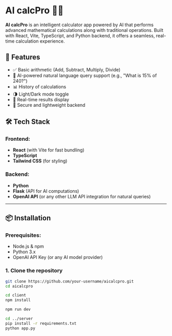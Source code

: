 # AI calcPro 🔢🤖

**AI calcPro** is an intelligent calculator app powered by AI that performs advanced mathematical calculations along with traditional operations. Built with React, Vite, TypeScript, and Python backend, it offers a seamless, real-time calculation experience.

## 🚀 Features

- ✅ Basic arithmetic (Add, Subtract, Multiply, Divide)
- 🧠 AI-powered natural language query support (e.g., "What is 15% of 240?")
- 📊 History of calculations
- 🌗 Light/Dark mode toggle
- 🔄 Real-time results display
- 🔐 Secure and lightweight backend

## 🛠 Tech Stack

### Frontend:
- **React** (with Vite for fast bundling)
- **TypeScript**
- **Tailwind CSS** (for styling)

### Backend:
- **Python**
- **Flask** (API for AI computations)
- **OpenAI API** (or any other LLM API integration for natural queries)

---

## 📦 Installation

### Prerequisites:
- Node.js & npm
- Python 3.x
- OpenAI API Key (or any AI model provider)

### 1. Clone the repository

```bash
git clone https://github.com/your-username/aicalcpro.git
cd aicalcpro

cd client
npm install

npm run dev

cd ../server
pip install -r requirements.txt
python app.py

